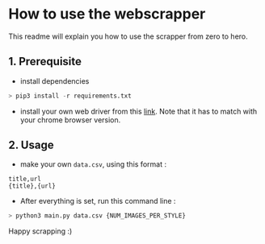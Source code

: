 # How to use the webscrapper

This readme will explain you how to use the scrapper from zero to hero. 

## 1. Prerequisite

- install dependencies
```python
> pip3 install -r requirements.txt
```

- install your own web driver from this [link](https://chromedriver.chromium.org/downloads). Note that it has to match with your chrome browser version.

## 2. Usage

- make your own `data.csv`, using this format : 
```
title,url
{title},{url}
```

- After everything is set, run this command line : 
```python 
> python3 main.py data.csv {NUM_IMAGES_PER_STYLE}
```

Happy scrapping :) 